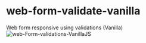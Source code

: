 # web-form-validate-vanilla
Web form responsive using validations (Vanilla)
![web-Form-validations-VanillaJS](https://github.com/BillyVector117/web-form-validate-vanilla/blob/main/webForm.png)

